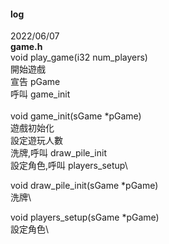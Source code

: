 #### log

2022/06/07 \
**game.h** \
void play_game(i32 num_players)\
    開始遊戲\
    宣告 pGame\
    呼叫 game_init\
\
void game_init(sGame *pGame)\
    遊戲初始化\
    設定遊玩人數\
    洗牌,呼叫 draw_pile_init\
    設定角色,呼叫 players_setup\

void draw_pile_init(sGame *pGame)\
    洗牌\
    
void players_setup(sGame *pGame)\
    設定角色\